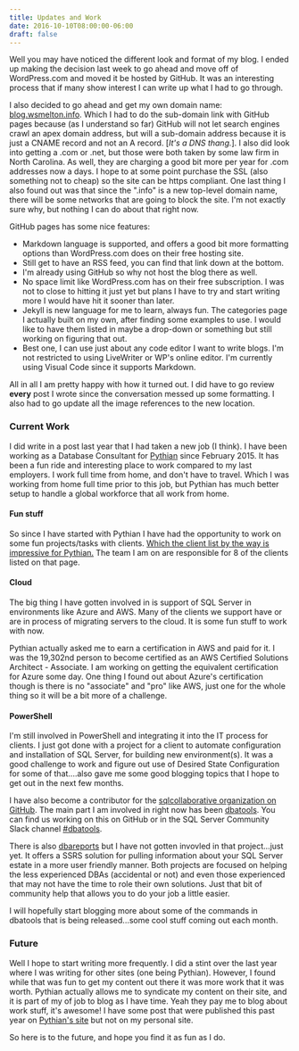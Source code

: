 ```yaml
---
title: Updates and Work
date: 2016-10-10T08:00:00-06:00
draft: false
---
```


Well you may have noticed the different look and format of my blog. I ended up making the decision last week to go ahead and move off of WordPress.com and moved it be hosted by GitHub. It was an interesting process that if many show interest I can write up what I had to go through.

I also decided to go ahead and get my own domain name: [blog.wsmelton.info](https://blog.wsmelton.info). Which I had to do the sub-domain link with GitHub pages because (as I understand so far) GitHub will not let search engines crawl an apex domain address, but will a sub-domain address because it is just a CNAME record and not an A record. [_It's a DNS thang._]. I also did look into getting a .com or .net, but those were both taken by some law firm in North Carolina. As well, they are charging a good bit more per year for .com addresses now a days. I hope to at some point purchase the SSL (also something not to cheap) so the site can be https compliant. One last thing I also found out was that since the ".info" is a new top-level domain name, there will be some networks that are going to block the site. I'm not exactly sure why, but nothing I can do about that right now.

GitHub pages has some nice features:

- Markdown language is supported, and offers a good bit more formatting options than WordPress.com does on their free hosting site.
- Still get to have an RSS feed, you can find that link down at the bottom.
- I'm already using GitHub so why not host the blog there as well.
- No space limit like WordPress.com has on their free subscription. I was not to close to hitting it just yet but plans I have to try and start writing more I would have hit it sooner than later.
- Jekyll is new language for me to learn, always fun. The categories page I actually built on my own, after finding some examples to use. I would like to have them listed in maybe a drop-down or something but still working on figuring that out.
- Best one, I can use just about any code editor I want to write blogs. I'm not restricted to using LiveWriter or WP's online editor. I'm currently using Visual Code since it supports Markdown.

All in all I am pretty happy with how it turned out. I did have to go review **every** post I wrote since the conversation messed up some formatting. I also had to go update all the image references to the new location.

### Current Work

I did write in a post last year that I had taken a new job (I think). I have been working as a Database Consultant for [Pythian](https://www.pythian.com/about) since February 2015. It has been a fun ride and interesting place to work compared to my last employers. I work full time from home, and don't have to travel. Which I was working from home full time prior to this job, but Pythian has much better setup to handle a global workforce that all work from home.

#### Fun stuff

So since I have started with Pythian I have had the opportunity to work on some fun projects/tasks with clients. [Which the client list by the way is impressive for Pythian.](https://www.pythian.com/clients) The team I am on are responsible for 8 of the clients listed on that page.

#### Cloud

The big thing I have gotten involved in is support of SQL Server in environments like Azure and AWS. Many of the clients we support have or are in process of migrating servers to the cloud. It is some fun stuff to work with now.

Pythian actually asked me to earn a certification in AWS and paid for it. I was the 19,302nd person to become certified as an AWS Certified Solutions Architect - Associate. I am working on getting the equivalent certification for Azure some day. One thing I found out about Azure's certification though is there is no "associate" and "pro" like AWS, just one for the whole thing so it will be a bit more of a challenge.

#### PowerShell

I'm still involved in PowerShell and integrating it into the IT process for clients. I just got done with a project for a client to automate configuration and installation of SQL Server, for building new environment(s). It was a good challenge to work and figure out use of Desired State Configuration for some of that....also gave me some good blogging topics that I hope to get out in the next few months.

I have also become a contributor for the [sqlcollaborative organization on GitHub](https://github.com/sqlcollaborative). The main part I am involved in right now has been [dbatools](https://dbatools.io). You can find us working on this on GitHub or in the SQL Server Community Slack channel [#dbatools](https://sqlcommunity.slack.com/messages/dbatools).

There is also [dbareports](https://dbareports.io) but I have not gotten invovled in that project...just yet. It offers a SSRS solution for pulling information about your SQL Server estate in a more user friendly manner. Both projects are focused on helping the less experienced DBAs (accidental or not) and even those experienced that may not have the time to role their own solutions. Just that bit of community help that allows you to do your job a little easier.

I will hopefully start blogging more about some of the commands in dbatools that is being released...some cool stuff coming out each month.

### Future

Well I hope to start writing more frequently. I did a stint over the last year where I was writing for other sites (one being Pythian). However, I found while that was fun to get my content out there it was more work that it was worth. Pythian actually allows me to syndicate my content on their site, and it is part of my of job to blog as I have time. Yeah they pay me to blog about work stuff, it's awesome! I have some post that were published this past year on [Pythian's site](https://www.pythian.com/blog/author/melton) but not on my personal site.

So here is to the future, and hope you find it as fun as I do.
